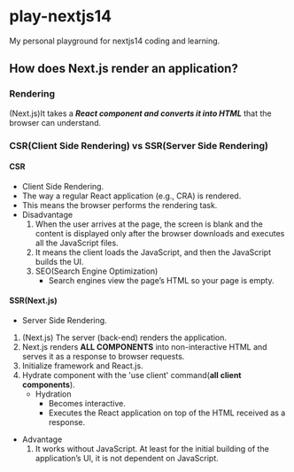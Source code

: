 # play-nextjs14

My personal playground for nextjs14 coding and learning.


## How does Next.js render an application?
### Rendering
(Next.js)It takes a __*React component and converts it into HTML*__ that the browser can understand.

### CSR(Client Side Rendering) vs SSR(Server Side Rendering)
#### CSR
 - Client Side Rendering.
 - The way a regular React application (e.g., CRA) is rendered.
 - This means the browser performs the rendering task.
 - Disadvantage
    1. When the user arrives at the page, the screen is blank and the content is displayed only after the browser downloads and executes all the JavaScript files.
    2. It means the client loads the JavaScript, and then the JavaScript builds the UI.
    3. SEO(Search Engine Optimization)
       - Search engines view the page’s HTML so your page is empty.

#### SSR(Next.js)
 - Server Side Rendering.
 1. (Next.js) The server (back-end) renders the application.
 2. Next.js renders __ALL COMPONENTS__ into non-interactive HTML and serves it as a response to browser requests. 
 3. Initialize framework and React.js.
 4. Hydrate component with the 'use client' command(__all client components__).
    - Hydration
       - Becomes interactive.
       - Executes the React application on top of the HTML received as a response.
 - Advantage
    1. It works without JavaScript. At least for the initial building of the application’s UI, it is not dependent on JavaScript.
